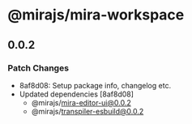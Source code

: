 # @mirajs/mira-workspace

## 0.0.2

### Patch Changes

- 8af8d08: Setup package info, changelog etc.
- Updated dependencies [8af8d08]
  - @mirajs/mira-editor-ui@0.0.2
  - @mirajs/transpiler-esbuild@0.0.2
